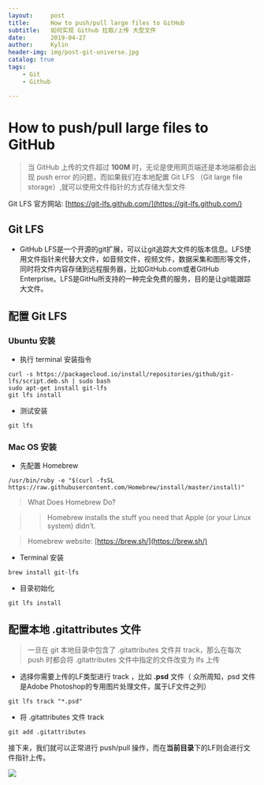 ```yaml
---
layout:     post
title:      How to push/pull large files to GitHub
subtitle:   如何实现 Github 拉取/上传 大型文件
date:       2019-04-27
author:     Kylin
header-img: img/post-git-universe.jpg
catalog: true
tags:
    - Git
    - Github

---
```


# How to push/pull large files to GitHub

> 当 GitHub 上传的文件超过 **100M** 时，无论是使用网页端还是本地端都会出现 push error 的问题，而如果我们在本地配置 Git LFS （Git large file storage）,就可以使用文件指针的方式存储大型文件

Git LFS 官方网站: [https://git-lfs.github.com/](https://git-lfs.github.com/)

## Git LFS

- GitHub LFS是一个开源的git扩展，可以让git追踪大文件的版本信息。LFS使用文件指针来代替大文件，如音频文件，视频文件，数据采集和图形等文件，同时将文件内容存储到远程服务器，比如GitHub.com或者GitHub Enterprise。LFS是GitHu所支持的一种完全免费的服务，目的是让git能跟踪大文件。

## 配置 Git LFS

### Ubuntu 安装

- 执行 terminal 安装指令

```<?
curl -s https://packagecloud.io/install/repositories/github/git-lfs/script.deb.sh | sudo bash
sudo apt-get install git-lfs
git lfs install
```

- 测试安装

```<?
git lfs
```

### Mac OS 安装

- 先配置 Homebrew

```<?
/usr/bin/ruby -e "$(curl -fsSL https://raw.githubusercontent.com/Homebrew/install/master/install)"
```

> What Does Homebrew Do?

>>Homebrew installs the stuff you need that Apple (or your Linux system) didn’t.

> Homebrew website: [https://brew.sh/](https://brew.sh/)

- Terminal 安装

```<?
brew install git-lfs
```

- 目录初始化

```<?
git lfs install
```

## 配置本地 .gitattributes 文件

> 一旦在 git 本地目录中包含了 .gitattributes 文件并 track，那么在每次 push 时都会将 .gitattributes 文件中指定的文件改变为 lfs 上传

- 选择你需要上传的LF类型进行 track ，比如 **.psd** 文件（ 众所周知，psd 文件是Adobe Photoshop的专用图片处理文件，属于LF文件之列）

```<?
git lfs track "*.psd"
```

- 将 .gitattributes 文件 track

```<?
git add .gitattributes
```

接下来，我们就可以正常进行 push/pull 操作，而在**当前目录**下的LF则会进行文件指针上传。

![](https://ws2.sinaimg.cn/large/006tNc79ly1g29ke52c97j30rs0fn428.jpg)